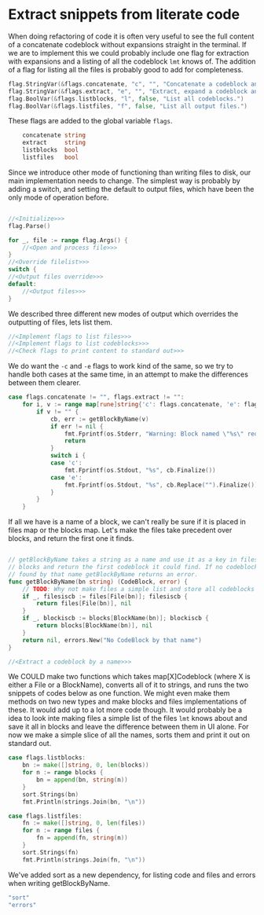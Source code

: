 # Extract snippets from literate code

When doing refactoring of code it is often very useful to see the full content
of a concatenate codeblock without expansions straight in the terminal. If we
are to implement this we could probably include one flag for extraction with
expansions and a listing of all the codeblock `lmt` knows of. The addition of a
flag for listing all the files is probably good to add for completeness.

```go "Initialize" +=
flag.StringVar(&flags.concatenate, "c", "", "Concatenate a codeblock and print to standard out.")
flag.StringVar(&flags.extract, "e", "", "Extract, expand a codeblock and print to standard out.")
flag.BoolVar(&flags.listblocks, "l", false, "List all codeblocks.")
flag.BoolVar(&flags.listfiles, "f", false, "List all output files.")
```

These flags are added to the global variable `flags`.

```go "flags for cli" +=
	concatenate string
	extract     string
	listblocks  bool
	listfiles   bool
```

Since we introduce other mode of functioning than writing files to disk, our
main implementation needs to change. The simplest way is probably by adding a
switch, and setting the default to output files, which have been the only mode
of operation before.

```go "main implementation"

//<Initialize>>>
flag.Parse()

for _, file := range flag.Args() {
	//<Open and process file>>>
}
//<Override filelist>>>
switch {
//<Output files override>>>
default:
	//<Output files>>>
}
```

We described three different new modes of output which overrides the outputting
of files, lets list them.

```go "Output files override" +=
//<Implement flags to list files>>>
//<Implement flags to list codeblocks>>>
//<Check flags to print content to standard out>>>
```


We do want the `-c` and `-e` flags to work kind of the same, so we try to
handle both cases at the same time, in an attempt to make the differences
between them clearer.

```go "Check flags to print content to standard out"
case flags.concatenate != "", flags.extract != "":
	for i, v := range map[rune]string{'c': flags.concatenate, 'e': flags.extract} {
		if v != "" {
			cb, err := getBlockByName(v)
			if err != nil {
				fmt.Fprintf(os.Stderr, "Warning: Block named \"%s\" requested but not defined.\n", v)
				return
			}
			switch i {
			case 'c':
				fmt.Fprintf(os.Stdout, "%s", cb.Finalize())
			case 'e':
				fmt.Fprintf(os.Stdout, "%s", cb.Replace("").Finalize())
			}
		}
	}
```

If all we have is a name of a block, we can't really be sure if it is placed in
files map or the blocks map. Let's make the files take precedent over blocks,
and return the first one it finds.

```go "Extract a codeblock by a name"

// getBlockByName takes a string as a name and use it as a key in files and
// blocks and return the first codeblock it could find. If no codeblocks are
// found by that name getBlockByName returns an error.
func getBlockByName(bn string) (CodeBlock, error) {
	// TODO: Why not make files a simple list and store all codeblocks in blocks?
	if _, filesiscb := files[File(bn)]; filesiscb {
		return files[File(bn)], nil
	}
	if _, blockiscb := blocks[BlockName(bn)]; blockiscb {
		return blocks[BlockName(bn)], nil
	}
	return nil, errors.New("No CodeBlock by that name")
}
```

```go "other functions" +=
//<Extract a codeblock by a name>>>
```

We COULD make two functions which takes map[X]Codeblock (where X is either a
File or a BlockName), converts all of it to strings, and runs the two snippets
of codes below as one function. We might even make them methods on two new
types and make blocks and files implementations of these. It would add up to a
lot more code though. It would probably be a idea to look inte making files a
simple list of the files `lmt` knows about and save it all in blocks and leave
the difference between them in UI alone. For now we make a simple slice of all
the names, sorts them and print it out on standard out.

```go "Implement flags to list codeblocks"
case flags.listblocks:
	bn := make([]string, 0, len(blocks))
	for n := range blocks {
		bn = append(bn, string(n))
	}
	sort.Strings(bn)
	fmt.Println(strings.Join(bn, "\n"))
```

```go "Implement flags to list files"
case flags.listfiles:
	fn := make([]string, 0, len(files))
	for n := range files {
		fn = append(fn, string(n))
	}
	sort.Strings(fn)
	fmt.Println(strings.Join(fn, "\n"))
```

We've added sort as a new dependency, for listing code and files and errors
when writing getBlockByName.

```go "main.go imports" +=
"sort"
"errors"
```
